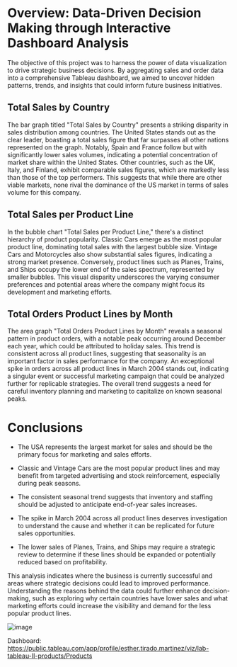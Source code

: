 # Overview: Data-Driven Decision Making through Interactive Dashboard Analysis

The objective of this project was to harness the power of data visualization to drive strategic business decisions. By aggregating sales and order data into a comprehensive Tableau dashboard, we aimed to uncover hidden patterns, trends, and insights that could inform future business initiatives.

## Total Sales by Country

The bar graph titled "Total Sales by Country" presents a striking disparity in sales distribution among countries. The United States stands out as the clear leader, boasting a total sales figure that far surpasses all other nations represented on the graph. Notably, Spain and France follow but with significantly lower sales volumes, indicating a potential concentration of market share within the United States. Other countries, such as the UK, Italy, and Finland, exhibit comparable sales figures, which are markedly less than those of the top performers. This suggests that while there are other viable markets, none rival the dominance of the US market in terms of sales volume for this company.

## Total Sales per Product Line

In the bubble chart "Total Sales per Product Line," there's a distinct hierarchy of product popularity. Classic Cars emerge as the most popular product line, dominating total sales with the largest bubble size. Vintage Cars and Motorcycles also show substantial sales figures, indicating a strong market presence. Conversely, product lines such as Planes, Trains, and Ships occupy the lower end of the sales spectrum, represented by smaller bubbles. This visual disparity underscores the varying consumer preferences and potential areas where the company might focus its development and marketing efforts.

## Total Orders Product Lines by Month

The area graph "Total Orders Product Lines by Month" reveals a seasonal pattern in product orders, with a notable peak occurring around December each year, which could be attributed to holiday sales. This trend is consistent across all product lines, suggesting that seasonality is an important factor in sales performance for the company. An exceptional spike in orders across all product lines in March 2004 stands out, indicating a singular event or successful marketing campaign that could be analyzed further for replicable strategies. The overall trend suggests a need for careful inventory planning and marketing to capitalize on known seasonal peaks.

# Conclusions

* The USA represents the largest market for sales and should be the primary focus for marketing and sales efforts.

* Classic and Vintage Cars are the most popular product lines and may benefit from targeted advertising and stock reinforcement, especially during peak seasons.

* The consistent seasonal trend suggests that inventory and staffing should be adjusted to anticipate end-of-year sales increases.

* The spike in March 2004 across all product lines deserves investigation to understand the cause and whether it can be replicated for future sales opportunities.

* The lower sales of Planes, Trains, and Ships may require a strategic review to determine if these lines should be expanded or potentially reduced based on profitability.

This analysis indicates where the business is currently successful and areas where strategic decisions could lead to improved performance. Understanding the reasons behind the data could further enhance decision-making, such as exploring why certain countries have lower sales and what marketing efforts could increase the visibility and demand for the less popular product lines.

![image](https://github.com/Estherkii/lab-tableau-II/assets/123992666/10c2651b-517c-46f8-92d2-cb8aaa1abf1d)


Dashboard: https://public.tableau.com/app/profile/esther.tirado.martinez/viz/lab-tableau-II-products/Products 
